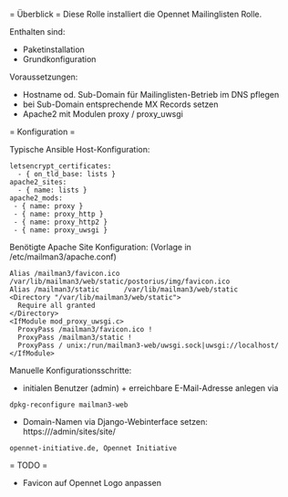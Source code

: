 = Überblick =
Diese Rolle installiert die Opennet Mailinglisten Rolle.

Enthalten sind:
* Paketinstallation
* Grundkonfiguration

Voraussetzungen:
* Hostname od. Sub-Domain für Mailinglisten-Betrieb im DNS pflegen
* bei Sub-Domain entsprechende MX Records setzen
* Apache2 mit Modulen proxy / proxy_uwsgi

= Konfiguration =

Typische Ansible Host-Konfiguration:

```
letsencrypt_certificates:
  - { on_tld_base: lists }
apache2_sites:
  - { name: lists }
apache2_mods:
 - { name: proxy }
 - { name: proxy_http }
 - { name: proxy_http2 }
 - { name: proxy_uwsgi }
```

Benötigte Apache Site Konfiguration:
(Vorlage in /etc/mailman3/apache.conf)

```
Alias /mailman3/favicon.ico /var/lib/mailman3/web/static/postorius/img/favicon.ico
Alias /mailman3/static      /var/lib/mailman3/web/static
<Directory "/var/lib/mailman3/web/static">
  Require all granted
</Directory>
<IfModule mod_proxy_uwsgi.c>
  ProxyPass /mailman3/favicon.ico !
  ProxyPass /mailman3/static !
  ProxyPass / unix:/run/mailman3-web/uwsgi.sock|uwsgi://localhost/
</IfModule>
```

Manuelle Konfigurationsschritte:
* initialen Benutzer (admin) + erreichbare E-Mail-Adresse anlegen via
```
dpkg-reconfigure mailman3-web
```
* Domain-Namen via Django-Webinterface setzen: https://<hostname>/admin/sites/site/
```
opennet-initiative.de, Opennet Initiative
```

= TODO =


* Favicon auf Opennet Logo anpassen
